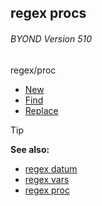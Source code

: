## regex procs 
###### BYOND Version 510


regex/proc
+   [New](/ref/proc/regex.md) 
+   [Find](/ref/regex/proc/Find.md) 
+   [Replace](/ref/regex/proc/Replace.md) 

> [!TIP] 
> **See also:**
> +   [regex datum](/ref/regex.md) 
> +   [regex vars](/ref/regex/var.md) 
> +   [regex proc](/ref/proc/regex.md) 